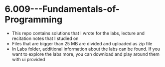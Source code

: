 # 6.009---Fundamentals-of-Programming
- This repo contains solutions that I wrote for the labs, lecture and recitation notes that I studied on
- Files that are bigger than 25 MB are divided and uploaded as zip file
- In Labs folder, additional information about the labs can be found. If you want to explore the labs more, you can download and play around them with ui provided

